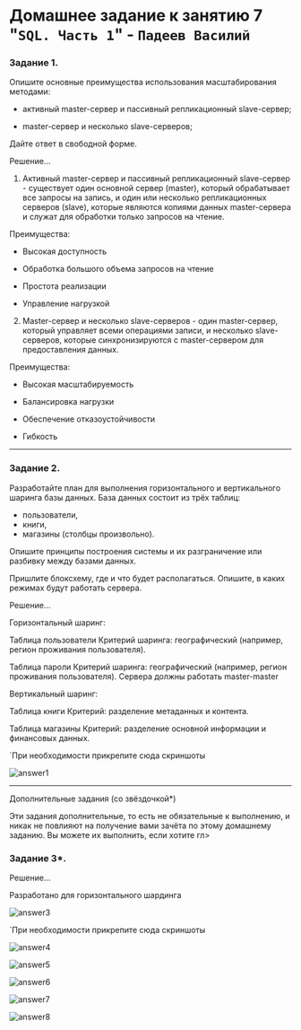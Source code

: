 # Домашнее задание к занятию 7 "`SQL. Часть 1`" - `Падеев Василий`


   
### Задание 1. 


Опишите основные преимущества использования масштабирования методами:

- активный master-сервер и пассивный репликационный slave-сервер;

- master-сервер и несколько slave-серверов;

Дайте ответ в свободной форме.

Решение...

1. Активный master-сервер и пассивный репликационный slave-сервер - существует один основной сервер (master), который обрабатывает все запросы на запись, и один или несколько репликационных серверов (slave), которые являются копиями данных master-сервера и служат для обработки только запросов на чтение.

Преимущества:

- Высокая доступность

- Обработка большого объема запросов на чтение

- Простота реализации

- Управление нагрузкой

2. Master-сервер и несколько slave-серверов - один master-сервер, который управляет всеми операциями записи, и несколько slave-серверов, которые синхронизируются с master-сервером для предоставления данных.

Преимущества:

- Высокая масштабируемость

- Балансировка нагрузки

- Обеспечение отказоустойчивости

- Гибкость


---

### Задание 2. 


Разработайте план для выполнения горизонтального и вертикального шаринга базы данных. База данных состоит из трёх таблиц:

- пользователи,
- книги,
- магазины (столбцы произвольно).

Опишите принципы построения системы и их разграничение или разбивку между базами данных.

Пришлите блоксхему, где и что будет располагаться. Опишите, в каких режимах будут работать сервера.

Решение...


Горизонтальный шаринг:

Таблица пользователи
Критерий шаринга: географический (например, регион проживания пользователя).

Таблица пароли
Критерий шаринга: географический (например, регион проживания пользователя). Cервера должны работать master-master


Вертикальный шаринг:

Таблица книги
Критерий: разделение метаданных и контента.

Таблица магазины
Критерий: разделение основной информации и финансовых данных.

`При необходимости прикрепитe сюда скриншоты

![answer1](https://github.com/Vasiliy-Ser/11.7_PostgresSQL/blob/ec20ac5a5002c0ec0b604019d165118cc33cd0d5/img/img1.png)


---


Дополнительные задания (со звёздочкой*)

Эти задания дополнительные, то есть не обязательные к выполнению, и никак не повлияют на получение вами зачёта по этому домашнему заданию. Вы можете их выполнить, если хотите гл>


### Задание 3*. 

 
Решение...

Разработано для горизонтального шардинга

![answer3](https://github.com/Vasiliy-Ser/11.7_PostgresSQL/blob/ec20ac5a5002c0ec0b604019d165118cc33cd0d5/docker/docker-compose-postgres.yml)

`При необходимости прикрепитe сюда скриншоты

![answer4](https://github.com/Vasiliy-Ser/11.7_PostgresSQL/blob/ec20ac5a5002c0ec0b604019d165118cc33cd0d5/img/11.7.31.png)

![answer5](https://github.com/Vasiliy-Ser/11.7_PostgresSQL/blob/ec20ac5a5002c0ec0b604019d165118cc33cd0d5/img/11.7.32.png)

![answer6](https://github.com/Vasiliy-Ser/11.7_PostgresSQL/blob/ec20ac5a5002c0ec0b604019d165118cc33cd0d5/img/11.7.33.png)

![answer7](https://github.com/Vasiliy-Ser/11.7_PostgresSQL/blob/ec20ac5a5002c0ec0b604019d165118cc33cd0d5/img/11.7.34.png)

![answer8](https://github.com/Vasiliy-Ser/11.7_PostgresSQL/blob/ec20ac5a5002c0ec0b604019d165118cc33cd0d5/img/11.7.35.png)


